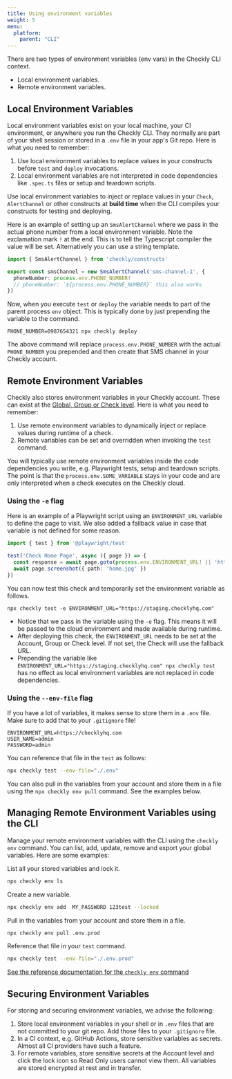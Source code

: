 ```yaml
---
title: Using environment variables
weight: 5
menu:
  platform:
    parent: "CLI"
---
```


There are two types of environment variables (env vars) in the Checkly CLI context.

- Local environment variables.
- Remote environment variables.

## Local Environment Variables

Local environment variables exist on your local machine, your CI environment, or anywhere you run the Checkly CLI. They
normally are part of your shell session or stored in a `.env` file in your app's Git repo. Here is what you need to
remember:

1. Use local environment variables to replace values in your constructs before `test` and `deploy` invocations.
2. Local environment variables are not interpreted in code dependencies like `.spec.ts` files or setup and teardown scripts.

Use local environment variables to inject or replace values in your `Check`, `AlertChannel` or other constructs at
**build time** when the CLI compiles your constructs for testing and deploying.

Here is an example of setting up an `SmsAlertChannel` where we pass in the actual phone number from a local environment
variable. Note the exclamation mark `!` at the end. This is to tell the Typescript compiler the value will be set.
Alternatively you can use a string template.

```ts
import { SmsAlertChannel } from 'checkly/constructs'

export const smsChannel = new SmsAlertChannel('sms-channel-1', {
  phoneNumber: process.env.PHONE_NUMBER!
  // phoneNumber: `${process.env.PHONE_NUMBER}` this also works
})
```
Now, when you execute `test` or `deploy` the variable needs to part of the parent process `env` object. This is typically
done by just prepending the variable to the command.

```
PHONE_NUMBER=0987654321 npx checkly deploy
```

The above command will replace `process.env.PHONE_NUMBER` with the actual `PHONE_NUMBER` you prepended and then create
that SMS channel in your Checkly account.

## Remote Environment Variables

Checkly also stores environment variables in your Checkly account. These can exist at the
[Global, Group or Check level](/docs/browser-checks/variables/). Here is what you need to remember:

1. Use remote environment variables to dynamically inject or replace values during runtime of a check.
2. Remote variables can be set and overridden when invoking the `test` command.

You will typically use remote environment variables inside the code dependencies you write, e.g. Playwright tests, setup
 and teardown scripts. The point is that the `process.env.SOME_VARIABLE` stays in your code and are only interpreted when
a check executes on the Checkly cloud.

### Using the `-e` flag

Here is an example of a Playwright script using an `ENVIRONMENT_URL` variable to define the page to visit. We also added
a fallback value in case that variable is not defined for some reason.

```ts
import { test } from '@playwright/test'

test('Check Home Page', async ({ page }) => {
  const response = await page.goto(process.env.ENVIRONMENT_URL! || 'https://wwww.checklyhq.com')
  await page.screenshot({ path: 'home.jpg' })
})
```

You can now test this check and temporarily set the environment variable as follows.

```
npx checkly test -e ENVIRONMENT_URL="https://staging.checklyhq.com"
```

- Notice that we pass in the variable using the `-e` flag. This means it will be passed to the cloud environment and made
available during runtime.
- After deploying this check, the `ENVIRONMENT_URL` needs to be set at the Account, Group or Check level. If not set, the Check
will use the fallback URL.
- Prepending the variable like `ENVIRONMENT_URL="https://staging.checklyhq.com" npx checkly test` has no effect as local
environment variables are not replaced in code dependencies.

### Using the `--env-file` flag

If you have a lot of variables, it makes sense to store them in a `.env` file. Make sure to add that to your `.gitignore` file!

```
ENVIRONMENT_URL=https://checklyhq.com
USER_NAME=admin
PASSWORD=admin
```

You can reference that file in the `test` as follows:

```bash
npx checkly test --env-file="./.env"
```

You can also pull in the variables from your account and store them in a file using the `npx checkly env pull` command.
See the examples below.

## Managing Remote Environment Variables using the CLI

Manage your remote environment variables with the CLI using the `checkly env` command. You can list, add, update, remove 
and export your global variables. Here are some examples:

List all your stored variables and lock it.

```bash
npx checkly env ls
```

Create a new variable.

```bash
npx checkly env add  MY_PASSWORD 123test --locked
```

Pull in the variables from your account and store them in a file.

```bash
npx checkly env pull .env.prod
```

Reference that file in your `test` command.

```bash
npx checkly test --env-file="./.env.prod"
```


[See the reference documentation for the `checkly env` command](/docs/cli/command-line-reference/#npx-checkly-env)

## Securing Environment Variables

For storing and securing environment variables, we advise the following:

1. Store local environment variables in your shell or in `.env` files that are not committed to your git repo. Add those
files to your `.gitignore` file.
2. In a CI context, e.g. GitHub Actions, store sensitive variables as secrets. Almost all CI providers have such a feature.
3. For remote variables, store sensitive secrets at the Account level and click the lock icon so Read Only users cannot view them.
All variables are stored encrypted at rest and in transfer.
